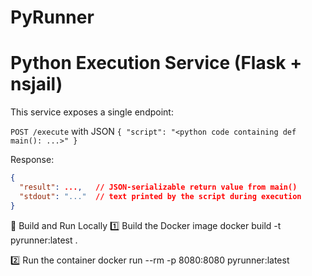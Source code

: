 # PyRunner
# Python Execution Service (Flask + nsjail)

This service exposes a single endpoint:

`POST /execute` with JSON `{ "script": "<python code containing def main(): ...>" }`

Response:
```json
{
  "result": ...,   // JSON-serializable return value from main()
  "stdout": "..."  // text printed by the script during execution
}
```

🧱 Build and Run Locally
1️⃣ Build the Docker image
docker build -t pyrunner:latest .

2️⃣ Run the container
docker run --rm -p 8080:8080 pyrunner:latest
